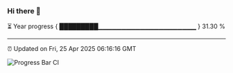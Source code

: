 ### Hi there 👋

⏳ Year progress { █████████▁▁▁▁▁▁▁▁▁▁▁▁▁▁▁▁▁▁▁▁▁ } 31.30 %

---

⏰ Updated on Fri, 25 Apr 2025 06:16:16 GMT

![Progress Bar CI](https://github.com/Shyam-Makwana/GitHub-Actions-Demo/workflows/Progress%20Bar%20CI/badge.svg)
